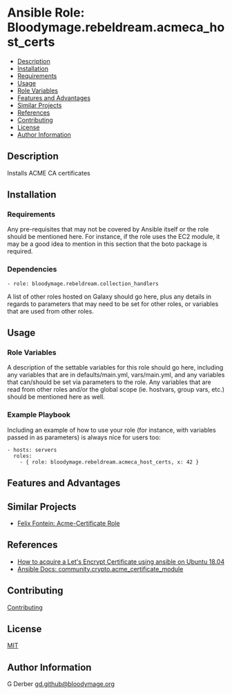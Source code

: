 Ansible Role: Bloodymage.rebeldream.acmeca_host_certs
===============

- [Description](#description)
- [Installation](#installation)
- [Requirements](#requirements)
- [Usage](#usage)
- [Role Variables](#role-variables)
- [Features and Advantages](#features-and-advantages)
- [Similar Projects](#similar-projects)
- [References](#references)
- [Contributing](#contributing)
- [License](#license)
- [Author Information](#author-information)

Description
-----------
Installs ACME CA certificates

Installation
------------

### Requirements

Any pre-requisites that may not be covered by Ansible itself or the role should be mentioned here. For instance, if the role uses the EC2 module, it may be a good idea to mention in this section that the boto package is required.

### Dependencies
  ```- role: bloodymage.rebeldream.collection_handlers```

A list of other roles hosted on Galaxy should go here, plus any details in regards to parameters that may need to be set for other roles, or variables that are used from other roles.

Usage
-----

### Role Variables

A description of the settable variables for this role should go here, including any variables that are in defaults/main.yml, vars/main.yml, and any variables that can/should be set via parameters to the role. Any variables that are read from other roles and/or the global scope (ie. hostvars, group vars, etc.) should be mentioned here as well.

### Example Playbook

Including an example of how to use your role (for instance, with variables passed in as parameters) is always nice for users too:

    - hosts: servers
      roles:
        - { role: bloodymage.rebeldream.acmeca_host_certs, x: 42 }

Features and Advantages
-----------------------


Similar Projects
----------------
- [Felix Fontein: Acme-Certificate Role](https://github.com/felixfontein/acme-certificate/blob/main/tasks/main.yml)

References
----------
- [How to acquire a Let's Encrypt Certificate using ansible on Ubuntu 18.04](https://www.digitalocean.com/community/tutorials/how-to-acquire-a-let-s-encrypt-certificate-using-ansible-on-ubuntu-18-04)
- [Ansible Docs: community.crypto.acme_certificate_module ](https://docs.ansible.com/ansible/latest/collections/community/crypto/acme_certificate_module.html)

Contributing
------------
[Contributing](CONTRIBUTING.md.md)

License
-------
[MIT](LICENSE.md)

Author Information
------------------
G Derber
gd.github@bloodymage.org
